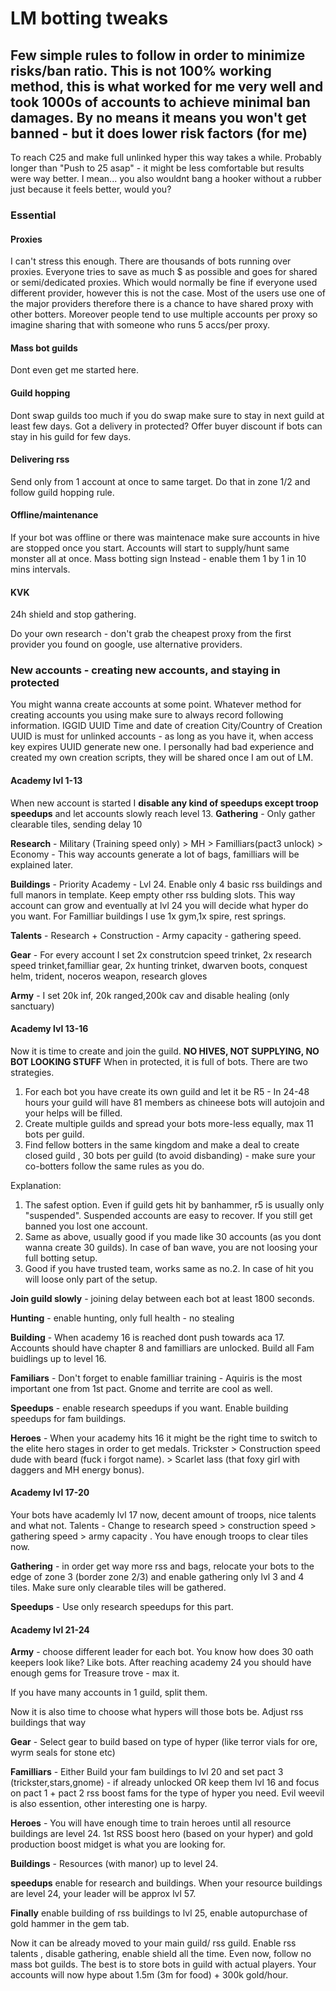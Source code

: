 # LM botting tweaks
## Few simple rules to follow in order to minimize risks/ban ratio. This is not 100% working method, this is what worked for me very well and took 1000s of accounts to achieve minimal ban damages. By no means it means you won't get banned - but it does lower risk factors (for me)
To reach C25 and make full unlinked hyper this way takes a while. Probably longer than "Push to 25 asap" - it might be less comfortable but results were way better.
I mean... you also wouldnt bang a hooker without a rubber just because it feels better, would you?

### Essential
#### Proxies
I can't stress this enough. There are thousands of bots running over proxies. Everyone tries to save as much $ as possible and goes for shared or semi/dedicated proxies.
Which would normally be fine if everyone used different provider, however this is not the case. Most of the users use one of the major providers therefore there is a chance to have shared proxy with other botters. Moreover people tend to use multiple accounts per proxy so imagine sharing that with someone who runs 5 accs/per proxy.
#### Mass bot guilds
Dont even get me started here.
#### Guild hopping
Dont swap guilds too much if you do swap make sure to stay in next guild at least few days. Got a delivery in protected? Offer buyer discount if bots can stay in his guild for few days.
#### Delivering rss
Send only from 1 account at once to same target. Do that in zone 1/2 and follow guild hopping rule.
#### Offline/maintenance
If your bot was offline or there was maintenace make sure accounts in hive are stopped once you start. Accounts will start to supply/hunt same monster all at once. Mass botting sign
Instead - enable them 1 by 1 in 10 mins intervals.
#### KVK
24h shield and stop gathering.


Do your own research - don't grab the cheapest proxy from the first provider you found on google, use alternative providers.

### New accounts - creating new accounts, and staying in protected
You might wanna create accounts at some point. Whatever method for creating accounts you using make sure to always record following information.
IGGID
UUID
Time and date of creation
City/Country of Creation
UUID is must for unlinked accounts - as long as you have it, when access key expires UUID generate new one.
I personally had bad experience and created my own creation scripts, they will be shared once I am out of LM.

#### Academy lvl 1-13
When new account is started I **disable any kind of speedups except troop speedups** and let accounts slowly reach level 13.
**Gathering** - Only gather clearable tiles, sending delay 10

**Research** - Military (Training speed only) > MH > Familliars(pact3 unlock) > Economy - This way accounts generate a lot of bags, familliars will be explained later.

**Buildings** - Priority Academy - Lvl 24. Enable only 4 basic rss buildings and full manors in template. Keep empty other rss bulding slots. This way account can grow and eventually at lvl 24 you will decide what hyper do you want. For Familliar buildings I use 1x gym,1x spire, rest springs.

**Talents** - Research + Construction - Army capacity - gathering speed.

**Gear** - For every account I set 2x construtcion speed trinket, 2x research speed trinket,familliar gear, 2x hunting trinket, dwarven boots, conquest helm, trident, noceros weapon, research gloves

**Army** - I set 20k inf, 20k ranged,200k cav and disable healing (only sanctuary)

#### Academy lvl 13-16
Now it is time to create and join the guild.
**NO HIVES, NOT SUPPLYING, NO BOT LOOKING STUFF**
When in protected, it is full of bots. There are two strategies.
1. For each bot you have create its own guild and let it be R5 - In 24-48 hours your guild will have 81 members as chineese bots will autojoin and your helps will be filled.
2. Create multiple guilds and spread your bots more-less equally, max 11 bots per guild.
3. Find fellow botters in the same kingdom and make a deal to create closed guild , 30 bots per guild (to avoid disbanding) - make sure your co-botters follow the same rules as you do.

Explanation:
1. The safest option. Even if guild gets hit by banhammer, r5 is usually only "suspended". Suspended accounts are easy to recover. If you still get banned you lost one account.
2. Same as above, usually good if you made like 30 accounts (as you dont wanna create 30 guilds). In case of ban wave, you are not loosing your full botting setup.
3. Good if you have trusted team, works same as no.2. In case of hit you will loose only part of the setup.

**Join guild slowly** - joining delay between each bot at least 1800 seconds.

**Hunting** - enable hunting, only full health - no stealing

**Building** - When academy 16 is reached dont push towards aca 17. Accounts should have chapter 8 and familliars are unlocked. Build all Fam buidlings up to level 16.

**Familiars** - Don't forget to enable familliar training - Aquiris is the most important one from 1st pact. Gnome and territe are cool as well.

**Speedups** - enable research speedups if you want. Enable building speedups for fam buildings.

**Heroes** - When your academy hits 16 it might be the right time to switch to the elite hero stages in order to get medals. Trickster > Construction speed dude with beard (fuck i forgot name). > Scarlet lass (that foxy girl with daggers and MH energy bonus).

#### Academy lvl 17-20
Your bots have academly lvl 17 now, decent amount of troops, nice talents and what not.
Talents - Change to research speed > construction speed > gathering speed > army capacity   . You have enough troops to clear tiles now.

**Gathering** - in order get way more rss and bags, relocate your bots to the edge of zone 3 (border zone 2/3) and enable gathering only lvl 3 and 4 tiles. Make sure only clearable tiles will be gathered.

**Speedups** - Use only research speedups for this part.

#### Academy lvl 21-24
**Army** - choose different leader for each bot. You know how does 30 oath keepers look like? Like bots.
After reaching academy 24 you should have enough gems for Treasure trove - max it.

If you have many accounts in 1 guild, split them.

Now it is also time to choose what hypers will those bots be. Adjust rss buildings that way

**Gear** - Select gear to build based on type of hyper (like terror vials for ore, wyrm seals for stone etc)

**Familliars** - Either Build your fam buildings to lvl 20 and set pact 3 (trickster,stars,gnome) - if already unlocked OR keep them lvl 16 and focus on  pact 1 + pact 2 rss boost fams for the type of hyper you need. Evil weevil is also essention, other interesting one is harpy.

**Heroes** - You will have enough time to train heroes until all resource buildings are level 24. 1st RSS boost hero (based on your hyper) and gold production boost midget is what you are looking for.

**Buildings** - Resources (with manor) up to level 24.

**speedups** enable for research and buildings.
When your resource buildings are level 24, your leader will be approx lvl 57.

**Finally** enable building of rss buildings to lvl 25, enable autopurchase of gold hammer in the gem tab.

Now it can be already moved to your main guild/ rss guild. Enable rss talents , disable gathering, enable shield all the time. Even now, follow no mass bot guilds. The best is to store bots in guild with actual players. Your accounts will now hype about 1.5m (3m for food) + 300k gold/hour.

#### 

